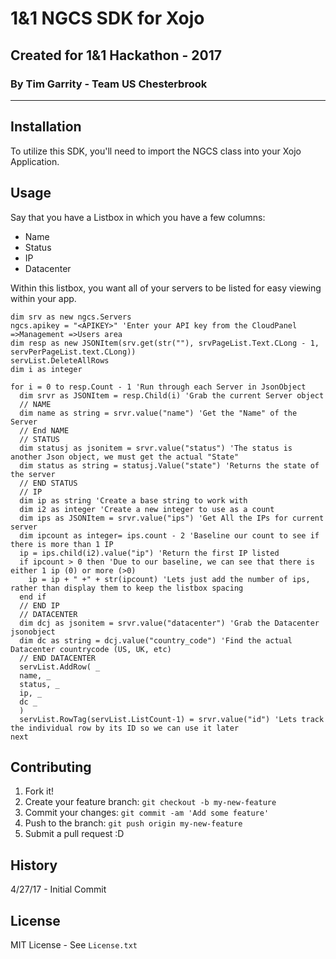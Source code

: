 # 1&1 NGCS SDK for Xojo
## Created for 1&1 Hackathon - 2017
### By Tim Garrity - Team US Chesterbrook
---
## Installation
To utilize this SDK, you'll need to import the NGCS class into your Xojo Application.

## Usage
Say that you have a Listbox in which you have a few columns:
- Name
- Status
- IP
- Datacenter

Within this listbox, you want all of your servers to be listed for easy viewing within your app.

```VB.net
dim srv as new ngcs.Servers
ngcs.apikey = "<APIKEY>" 'Enter your API key from the CloudPanel =>Management =>Users area
dim resp as new JSONItem(srv.get(str(""), srvPageList.Text.CLong - 1, servPerPageList.text.CLong))
servList.DeleteAllRows
dim i as integer

for i = 0 to resp.Count - 1 'Run through each Server in JsonObject
  dim srvr as JSONItem = resp.Child(i) 'Grab the current Server object
  // NAME
  dim name as string = srvr.value("name") 'Get the "Name" of the Server
  // End NAME
  // STATUS
  dim statusj as jsonitem = srvr.value("status") 'The status is another Json object, we must get the actual "State"
  dim status as string = statusj.Value("state") 'Returns the state of the server
  // END STATUS
  // IP
  dim ip as string 'Create a base string to work with
  dim i2 as integer 'Create a new integer to use as a count
  dim ips as JSONItem = srvr.value("ips") 'Get All the IPs for current server
  dim ipcount as integer= ips.count - 2 'Baseline our count to see if there is more than 1 IP
  ip = ips.child(i2).value("ip") 'Return the first IP listed
  if ipcount > 0 then 'Due to our baseline, we can see that there is either 1 ip (0) or more (>0)
    ip = ip + " +" + str(ipcount) 'Lets just add the number of ips, rather than display them to keep the listbox spacing
  end if
  // END IP
  // DATACENTER
  dim dcj as jsonitem = srvr.value("datacenter") 'Grab the Datacenter jsonobject
  dim dc as string = dcj.value("country_code") 'Find the actual Datacenter countrycode (US, UK, etc)
  // END DATACENTER
  servList.AddRow( _
  name, _
  status, _
  ip, _
  dc _
  )
  servList.RowTag(servList.ListCount-1) = srvr.value("id") 'Lets track the individual row by its ID so we can use it later
next
```

## Contributing

1. Fork it!
2. Create your feature branch: `git checkout -b my-new-feature`
3. Commit your changes: `git commit -am 'Add some feature'`
4. Push to the branch: `git push origin my-new-feature`
5. Submit a pull request :D

## History
4/27/17 - Initial Commit

## License
MIT License - See `License.txt`
